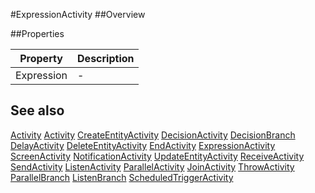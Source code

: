 #ExpressionActivity
##Overview



##Properties
<table class="table table-condensed table-bordered">
    <thead>
<tr>
<th>Property</th>
<th>Description</th>
</tr>
</thead>
<tbody>
<tr><td>Expression</td><td> - </td></tr>
</tbody></table>



## See also

[Activity](Activity.html)
[Activity](Activity.html)
[CreateEntityActivity](CreateEntityActivity.html)
[DecisionActivity](DecisionActivity.html)
[DecisionBranch](DecisionBranch.html)
[DelayActivity](DelayActivity.html)
[DeleteEntityActivity](DeleteEntityActivity.html)
[EndActivity](EndActivity.html)
[ExpressionActivity](ExpressionActivity.html)
[ScreenActivity](ScreenActivity.html)
[NotificationActivity](NotificationActivity.html)
[UpdateEntityActivity](UpdateEntityActivity.html)
[ReceiveActivity](ReceiveActivity.html)
[SendActivity](SendActivity.html)
[ListenActivity](ListenActivity.html)
[ParallelActivity](ParallelActivity.html)
[JoinActivity](JoinActivity.html)
[ThrowActivity](ThrowActivity.html)
[ParallelBranch](ParallelBranch.html)
[ListenBranch](ListenBranch.html)
[ScheduledTriggerActivity](ScheduledTriggerActivity.html)